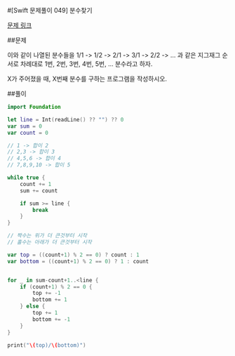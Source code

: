 #[Swift 문제풀이 049] 분수찾기

[문제 링크](https://www.acmicpc.net/problem/1193)

##문제

이와 같이 나열된 분수들을 1/1 -> 1/2 -> 2/1 -> 3/1 -> 2/2 -> … 과 같은 지그재그 순서로 차례대로 1번, 2번, 3번, 4번, 5번, … 분수라고 하자.

X가 주어졌을 때, X번째 분수를 구하는 프로그램을 작성하시오.

##풀이

```swift 
import Foundation

let line = Int(readLine() ?? "") ?? 0
var sum = 0
var count = 0

// 1 -> 합이 2
// 2,3 -> 합이 3
// 4,5,6 -> 합이 4
// 7,8,9,10 -> 합이 5

while true {
    count += 1
    sum += count

    if sum >= line {
        break
    }
}

// 짝수는 위가 더 큰것부터 시작
// 홀수는 아래가 더 큰것부터 시작

var top = ((count+1) % 2 == 0) ? count : 1
var bottom = ((count+1) % 2 == 0) ? 1 : count


for _ in sum-count+1..<line {
    if (count+1) % 2 == 0 {
        top += -1
        bottom += 1
    } else {
        top += 1
        bottom += -1
    }
}

print("\(top)/\(bottom)")
```
